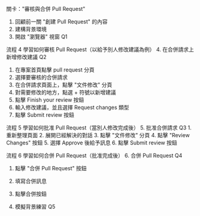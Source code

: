 關卡："審核與合併 Pull Request"

1. 回顧前一關 "創建 Pull Request" 的內容
2. 建構背景環境
3. 開啟 "瀏覽器" 視窗     Q1

流程 4 學習如何審核 Pull Request（以給予別人修改建議為例）
4. 在合併請求上新增修改建議 Q2
   1. 在專案首頁點擊 pull request 分頁
   2. 選擇要審核的合併請求
   3. 在合併請求頁面上，點擊 "文件修改" 分頁
   4. 對需要修改的地方，點選 + 符號以新增建議
   5. 點擊 Finish your review 按鈕
   6. 輸入修改建議，並且選擇 Request changes 類型
   7. 點擊 Submit review 按鈕

流程 5 學習如何批准 Pull Request（當別人修改完成後）
5.  批准合併請求 Q3
    1.  重新整理頁面
    2.  展開已經解決的對話
    3.  點擊 "文件修改" 分頁
    4.  點擊 "Review Changes" 按鈕
    5.  選擇 Approve 後給予訊息
    6.  點擊 Submit review 按鈕

流程 6 學習如何合併 Pull Request（批准完成後）
6. 合併 Pull Request Q4
   1. 點擊 "合併 Pull Request" 按鈕
   2. 填寫合併訊息
   3. 點擊合併按鈕

7.  模擬背景練習   Q5